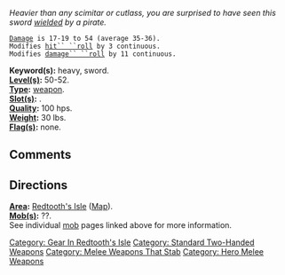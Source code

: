 *Heavier than any scimitar or cutlass, you are surprised to have seen
this sword [wielded](Wield "wikilink") by a pirate.*

[`Damage`](Melee_Weapon_Values "wikilink")` is 17-19 to 54 (average 35-36).`  
`Modifies `[`hit`` ``roll`](Hit_Roll "wikilink")` by 3 continuous.`  
`Modifies `[`damage`` ``roll`](Damage_Roll "wikilink")` by 11 continuous.`

**Keyword(s):** heavy, sword.  
**[Level(s)](Object_Level "wikilink"):** 50-52.  
**[Type](:Category:_Object_Types "wikilink"):**
[weapon](:Category:_Melee_Weapons "wikilink").  
**[Slot(s)](Object_Slots "wikilink"):** <wielded>.  
**[Quality](Object_Quality "wikilink"):** 100 hps.  
**[Weight](Object_Weight "wikilink"):** 30 lbs.  
**[Flag(s)](:Category:_Object_Flags "wikilink"):** none.  

## Comments

## Directions

**[Area](:Category:_Areas "wikilink"):** [Redtooth's
Isle](:Category:_Redtooth's_Isle "wikilink")
([Map](Redtooth's_Isle_Map "wikilink")).  
**[Mob(s)](:Category:_Mobs "wikilink"):** ??.  
See individual [mob](:Category:_Mobs "wikilink") pages linked above for
more information.  

[Category: Gear In Redtooth's
Isle](Category:_Gear_In_Redtooth's_Isle "wikilink") [Category: Standard
Two-Handed Weapons](Category:_Standard_Two-Handed_Weapons "wikilink")
[Category: Melee Weapons That
Stab](Category:_Melee_Weapons_That_Stab "wikilink") [Category: Hero
Melee Weapons](Category:_Hero_Melee_Weapons "wikilink")
